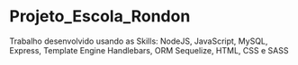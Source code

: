 # Projeto_Escola_Rondon
Trabalho desenvolvido usando as Skills: NodeJS, JavaScript, MySQL, Express, Template Engine Handlebars, ORM Sequelize, HTML, CSS e SASS
